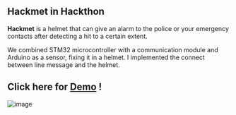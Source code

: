 ## Hackmet in Hackthon

**Hackmet** is a helmet that can give an alarm to the police or your emergency contacts after detecting a hit to a certain extent. 

We combined STM32 microcontroller with a communication module and Arduino as a sensor, fixing it in a helmet. I implemented the connect between
line message and the helmet.

## Click here for [Demo](https:/https://line.me/R/ti/p/@145ikudc?from=page&accountId=145ikudc&searchId=145ikudc&pluginSlug=media&pluginId=479942983927488&itemId=0/) !

![image](https://hackmd.io/_uploads/H1IF0bhJ0.png)

